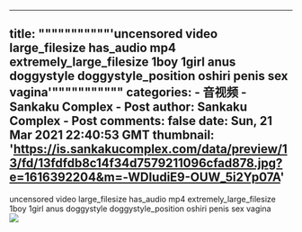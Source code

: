 
---
title: """""""""""'uncensored video large_filesize has_audio mp4 extremely_large_filesize 1boy 1girl anus doggystyle doggystyle_position oshiri penis sex vagina'"""""""""""
categories: 
    - 音视频
    - Sankaku Complex - Post
author: Sankaku Complex - Post
comments: false
date: Sun, 21 Mar 2021 22:40:53 GMT
thumbnail: 'https://is.sankakucomplex.com/data/preview/13/fd/13fdfdb8c14f34d7579211096cfad878.jpg?e=1616392204&m=-WDIudiE9-OUW_5i2Yp07A'
---

<div>   
uncensored video large_filesize has_audio mp4 extremely_large_filesize 1boy 1girl anus doggystyle doggystyle_position oshiri penis sex vagina<br> <div xmlns="http://www.w3.org/1999/xhtml"> <a title="uncensored video large_filesize has_audio mp4 extremely_large_filesize 1boy 1girl anus doggystyle doggystyle_position oshiri penis sex vagina" target="_blank" href="https://idol.sankakucomplex.com/post/show/767946"> <img src="https://is.sankakucomplex.com/data/preview/13/fd/13fdfdb8c14f34d7579211096cfad878.jpg?e=1616392204&m=-WDIudiE9-OUW_5i2Yp07A" referrerpolicy="no-referrer"> </a> </div>   
</div>
            